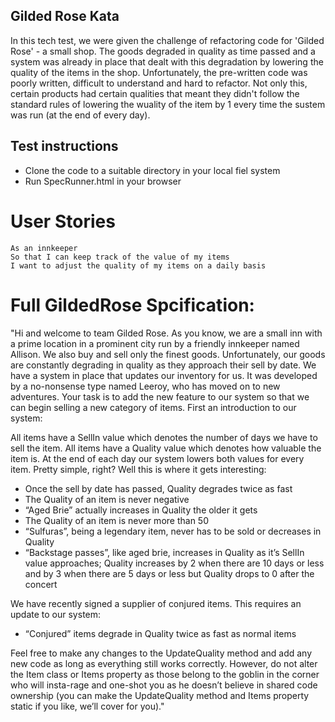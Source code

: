 ## Gilded Rose Kata

In this tech test, we were given the challenge of refactoring code for 'Gilded Rose' - a small shop. The goods degraded in quality as time passed and a system was already in place that dealt with this degradation by lowering the quality of the items in the shop. Unfortunately, the pre-written code was poorly written, difficult to understand and hard to refactor. Not only this, certain products had certain qualities that meant they didn't follow the standard rules of lowering the wuality of the item by 1 every time the sustem was run (at the end of every day).

## Test instructions

- Clone the code to a suitable directory in your local fiel system 
- Run SpecRunner.html in your browser

# User Stories
```
As an innkeeper
So that I can keep track of the value of my items
I want to adjust the quality of my items on a daily basis
```

# Full GildedRose Spcification:

"Hi and welcome to team Gilded Rose. As you know, we are a small inn with a prime location in a prominent city run by a friendly innkeeper named Allison. We also buy and sell only the finest goods. Unfortunately, our goods are constantly degrading in quality as they approach their sell by date. We have a system in place that updates our inventory for us. It was developed by a no-nonsense type named Leeroy, who has moved on to new adventures. Your task is to add the new feature to our system so that we can begin selling a new category of items. First an introduction to our system:

All items have a SellIn value which denotes the number of days we have to sell the item. All items have a Quality value which denotes how valuable the item is. At the end of each day our system lowers both values for every item. Pretty simple, right? Well this is where it gets interesting:

- Once the sell by date has passed, Quality degrades twice as fast
- The Quality of an item is never negative
- “Aged Brie” actually increases in Quality the older it gets
- The Quality of an item is never more than 50
- “Sulfuras”, being a legendary item, never has to be sold or decreases in Quality
- “Backstage passes”, like aged brie, increases in Quality as it’s SellIn value approaches; Quality increases by 2 when there are 10 days or less and by 3 when there are 5 days or less but Quality drops to 0 after the concert

We have recently signed a supplier of conjured items. This requires an update to our system:

* “Conjured” items degrade in Quality twice as fast as normal items

Feel free to make any changes to the UpdateQuality method and add any new code as long as everything still works correctly. However, do not alter the Item class or Items property as those belong to the goblin in the corner who will insta-rage and one-shot you as he doesn’t believe in shared code ownership (you can make the UpdateQuality method and Items property static if you like, we’ll cover for you)."